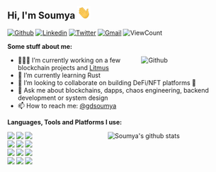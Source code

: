 <!-- Your title -->
## Hi, I'm Soumya <img src="https://raw.githubusercontent.com/ABSphreak/ABSphreak/master/gifs/Hi.gif" width="30px">

<!-- Your badges
You can use the website to generate badges: https://shields.io/
-->

[![Github](https://img.shields.io/badge/-Github-000?style=flat&logo=Github&logoColor=white)](https://github.com/gdsoumya)
[![Linkedin](https://img.shields.io/badge/-LinkedIn-blue?style=flat&logo=Linkedin&logoColor=white)](https://www.linkedin.com/in/gdsoumya)
[![Twitter](https://img.shields.io/badge/-Twitter-1ca0f1?style=flat&labelColor=1ca0f1&logo=twitter&logoColor=white)](https://twitter.com/gdsoumya)
[![Gmail](https://img.shields.io/badge/-Gmail-c14438?style=flat&logo=Gmail&logoColor=white)](mailto:gdsoumya@gmail.com)
 <img alt="ViewCount" src="https://komarev.com/ghpvc/?username=gdsoumya" />


<!-- Talking about you -->
**Some stuff about me:**

<!-- Any image aligned to the right. Beware the width -->
<img width="40%" align="right" alt="Github" src="https://raw.githubusercontent.com/onimur/.github/master/.resources/git-header.svg" />

- 👨🏽‍💻 I’m currently working on a few blockchain projects and [Litmus](https://github.com/litmuschaos/litmus)
- 🌱 I’m currently learning Rust
- 👯 I’m looking to collaborate on building DeFi/NFT platforms 🤝
- 💬 Ask me about blockchains, dapps, chaos engineering, backend development or system design
- 📫 How to reach me: [@gdsoumya](https://twitter.com/gdsoumya)

**Languages, Tools and Platforms I use:** 

<!-- Your github readme stats
You can use this api: https://github.com/anuraghazra/github-readme-stats
-->
<p>
  <a href="https://github.com/onimur/handle-path-oz">
    <img width="55%" align="right" alt="Soumya's github stats" src="https://github-readme-stats.vercel.app/api?username=gdsoumya&show_icons=true&hide_border=true&count_private=true" />
  </a>

  <!-- Your languages and tools. Be careful with the alignment. 
  You can use this sites to get logos: https://www.vectorlogo.zone or https://simpleicons.org/
  -->
  <img width="10%" src="https://www.vectorlogo.zone/logos/golang/golang-ar21.svg">
  <img width="10%" src="https://www.vectorlogo.zone/logos/javascript/javascript-ar21.svg">
  <img width="10%" src="https://www.vectorlogo.zone/logos/ethereum/ethereum-ar21.svg">
  <br />
  <img width="10%" src="https://brandpalettes.com/wp-content/uploads/2021/05/tezos-02.png?ezimgfmt=rs:660x234/rscb1/ng:webp/ngcb1">
  <img width="10%" src="https://www.vectorlogo.zone/logos/kubernetes/kubernetes-ar21.svg">
  <img width="10%" src="https://www.vectorlogo.zone/logos/docker/docker-ar21.svg">
  <br />
  <img width="10%" src="https://www.vectorlogo.zone/logos/graphql/graphql-ar21.svg">
  <img width="10%" src="https://www.vectorlogo.zone/logos/google_cloud/google_cloud-ar21.svg">
  <img width="10%" src="https://www.vectorlogo.zone/logos/amazon_aws/amazon_aws-ar21.svg">
  <br />
  <img width="10%" src="https://www.vectorlogo.zone/logos/git-scm/git-scm-ar21.svg">
  <img width="10%" src="https://www.vectorlogo.zone/logos/gnu_bash/gnu_bash-ar21.svg">
  <img width="10%" src="https://www.vectorlogo.zone/logos/linux/linux-ar21.svg">
</p>

<!-- Your hits or visitors
site: http://hits.dwyl.com or https://visitor-badge.glitch.me
Both apis are in trouble due to the number of requests, if you know any other to register visitors, great
-->

